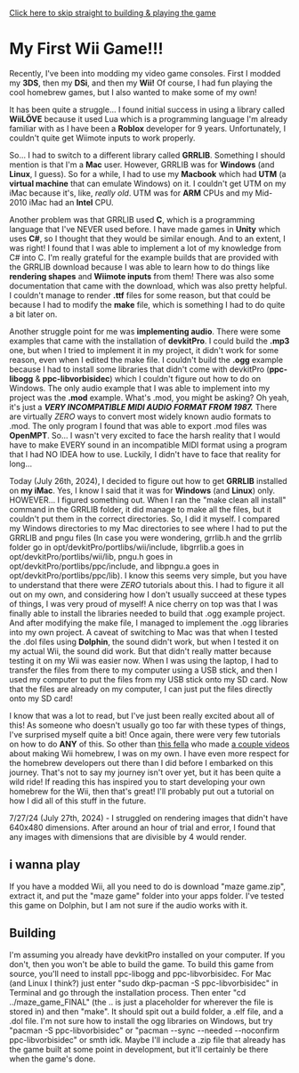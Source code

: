 [Click here to skip straight to building & playing the game](https://github.com/diamond-epic/my-first-wii-game/blob/main/README.md#i-wanna-play)

# My First Wii Game!!!
Recently, I've been into modding my video game consoles. First I modded my **3DS**, then my **DSi**, and then my **Wii!** Of course, I had fun playing the cool homebrew games, but I also wanted to make some of my own!

It has been quite a struggle... I found initial success in using a library called **WiiLÖVE** because it used Lua which is a programming language I'm already familiar with as I have been a **Roblox** developer for 9 years. Unfortunately, I couldn't quite get Wiimote inputs to work properly.

So... I had to switch to a different library called **GRRLIB**. Something I should mention is that I'm a **Mac** user. However, GRRLIB was for **Windows** (and **Linux**, I guess). So for a while, I had to use my **Macbook** which had **UTM** (a **virtual machine** that can emulate Windows) on it. I couldn't get UTM on my iMac because it's, like, _really old_. UTM was for **ARM** CPUs and my Mid-2010 iMac had an **Intel** CPU.

Another problem was that GRRLIB used **C**, which is a programming language that I've NEVER used before. I have made games in **Unity** which uses **C#**, so I thought that they would be similar enough. And to an extent, I was right! I found that I was able to implement a lot of my knowledge from C# into C. I'm really grateful for the example builds that are provided with the GRRLIB download because I was able to learn how to do things like **rendering shapes** and **Wiimote inputs** from them! There was also some documentation that came with the download, which was also pretty helpful. I couldn't manage to render **.ttf** files for some reason, but that could be because I had to modify the **make** file, which is something I had to do quite a bit later on.

Another struggle point for me was **implementing audio**. There were some examples that came with the installation of **devkitPro**. I could build the **.mp3** one, but when I tried to implement it in my project, it didn't work for some reason, even when I edited the make file. I couldn't build the **.ogg** example because I had to install some libraries that didn't come with devkitPro (**ppc-libogg** & **ppc-libvorbisidec**) which I couldn't figure out how to do on Windows. The only audio example that I was able to implement into my project was the **.mod** example. What's .mod, you might be asking? Oh yeah, it's just a ***VERY INCOMPATIBLE MIDI AUDIO FORMAT FROM 1987.*** There are virtually *ZERO* ways to convert most widely known audio formats to .mod. The only program I found that was able to export .mod files was **OpenMPT**. So... I wasn't very excited to face the harsh reality that I would have to make EVERY sound in an incompatible MIDI format using a program that I had NO IDEA how to use. Luckily, I didn't have to face that reality for long...

Today (July 26th, 2024), I decided to figure out how to get **GRRLIB** installed on **my iMac**. Yes, I know I said that it was for **Windows** (and **Linux**) only. HOWEVER... I figured something out. When I ran the "make clean all install" command in the GRRLIB folder, it did manage to make all the files, but it couldn't put them in the correct directories. So, I did it myself. I compared my Windows directories to my Mac directories to see where I had to put the GRRLIB and pngu files (In case you were wondering, grrlib.h and the grrlib folder go in opt/devkitPro/portlibs/wii/include, libgrrlib.a goes in opt/devkitPro/portlibs/wii/lib, pngu.h goes in opt/devkitPro/portlibs/ppc/include, and libpngu.a goes in opt/devkitPro/portlibs/ppc/lib). I know this seems very simple, but you have to understand that there were *ZERO* tutorials about this. I had to figure it all out on my own, and considering how I don't usually succeed at these types of things, I was very proud of myself! A nice cherry on top was that I was finally able to install the libraries needed to build that .ogg example project. And after modifying the make file, I managed to implement the .ogg libraries into my own project. A caveat of switching to Mac was that when I tested the .dol files using **Dolphin**, the sound didn't work, but when I tested it on my actual Wii, the sound did work. But that didn't really matter because testing it on my Wii was easier now. When I was using the laptop, I had to transfer the files from there to my computer using a USB stick, and then I used my computer to put the files from my USB stick onto my SD card. Now that the files are already on my computer, I can just put the files directly onto my SD card!

I know that was a lot to read, but I've just been really excited about all of this! As someone who doesn't usually go too far with these types of things, I've surprised myself quite a bit! Once again, there were very few tutorials on how to do **ANY** of this. So other than [this fella](https://www.youtube.com/@BackSoon...) who made [a couple videos](https://www.youtube.com/watch?v=noxGGdxHbDY&list=PL_CdIPK7HDFVtPA4cjuTMBzyi33rOrqPP) about making Wii homebrew, I was on my own. I have even more respect for the homebrew developers out there than I did before I embarked on this journey. That's not to say my journey isn't over yet, but it has been quite a wild ride! If reading this has inspired you to start developing your own homebrew for the Wii, then that's great! I'll probably put out a tutorial on how I did all of this stuff in the future.

7/27/24 (July 27th, 2024) - I struggled on rendering images that didn't have 640x480 dimensions. After around an hour of trial and error, I found that any images with dimensions that are divisible by 4 would render.

## i wanna play
If you have a modded Wii, all you need to do is download "maze game.zip", extract it, and put the "maze game" folder into your apps folder. I've tested this game on Dolphin, but I am not sure if the audio works with it.

## Building
I'm assuming you already have devkitPro installed on your computer. If you don't, then you won't be able to build the game. To build this game from source, you'll need to install ppc-libogg and ppc-libvorbisidec. For Mac (and Linux I think?) just enter "sudo dkp-pacman -S ppc-libvorbisidec" in Terminal and go through the installation process. Then enter "cd ../maze_game_FINAL" (the .. is just a placeholder for wherever the file is stored in) and then "make". It should spit out a build folder, a .elf file, and a .dol file. I'm not sure how to install the ogg libraries on Windows, but try "pacman -S ppc-libvorbisidec" or "pacman --sync --needed --noconfirm ppc-libvorbisidec" or smth idk. Maybe I'll include a .zip file that already has the game built at some point in development, but it'll certainly be there when the game's done.
